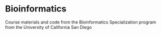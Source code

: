# Bioinformatics
Course materials and code from the Bioinformatics Specialization program from the University of California San Diego
